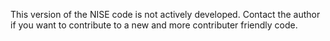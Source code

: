 This version of the NISE code is not actively developed. Contact the author if you want to contribute to a new and more contributer friendly code.
